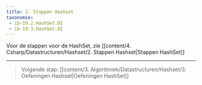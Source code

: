 ```yaml
---
title: 2. Stappen Hashset
taxonomie:
 - ib-19.2.HashSet.OI
 - ib-19.3.HashSet.OI
---
```


Voor de stappen voor de HashSet, zie [[content/4. Csharp/Datastructuren/Hashset/2. Stappen Hashset|Stappen HashSet]]

---

> Volgende stap: [[content/3. Algoritmiek/Datastructuren/Hashset/3. Oefeningen Hashset|Oefeningen HashSet]]
